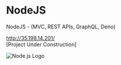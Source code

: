# NodeJS

NodeJS - (MVC, REST APIs, GraphQL, Deno)

http://35.198.14.201/  
[Project Under Construction]

![Node.js Logo](https://agenciamultiverso.com.br/portfolio/nodejs-logo.png)